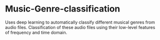 # Music-Genre-classification
Uses deep learning  to automatically classify different musical genres from audio files. Classification of these audio files using their low-level features of frequency and time domain.
